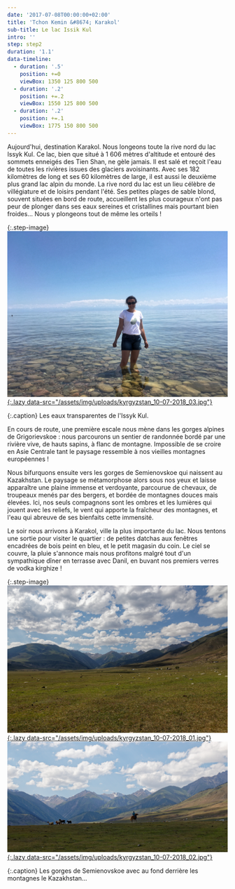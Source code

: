 ```yaml
---
date: '2017-07-08T00:00:00+02:00'
title: 'Tchon Kemin &#8674; Karakol'
sub-title: Le lac Issik Kul
intro: ''
step: step2
duration: '1.1'
data-timeline:
  - duration: '.5'
    position: +=0
    viewBox: 1350 125 800 500
  - duration: '.2'
    position: +=.2
    viewBox: 1550 125 800 500
  - duration: '.2'
    position: +=.1
    viewBox: 1775 150 800 500
---
```

Aujourd'hui, destination Karakol.  Nous longeons toute la rive nord du lac Issyk Kul.
Ce lac, bien que situé à 1 606 mètres d'altitude et entouré des sommets enneigés des Tien Shan, ne gèle jamais. Il est salé et reçoit l'eau de toutes les rivières issues des glaciers avoisinants. Avec ses 182 kilomètres de long et ses 60 kilomètres de large, il est aussi le deuxième plus grand lac alpin du monde. 
La rive nord du lac est un lieu célèbre de villégiature et de loisirs pendant l'été. Ses petites plages de sable blond, souvent situées en bord de route, accueillent les plus courageux n'ont pas peur de plonger dans ses eaux sereines et cristallines mais pourtant bien froides... Nous y plongeons tout de même les orteils ! 

{:.step-image}
[![](/assets/img/uploads/kyrgyzstan_10-07-2018_03.jpg){:.lazy data-src="/assets/img/uploads/kyrgyzstan_10-07-2018_03.jpg"}](/assets/img/uploads/kyrgyzstan_10-07-2018_03.jpg "Lac Issyk kul")

{:.caption}
Les eaux transparentes de l'Issyk Kul.

En cours de route, une première escale nous mène dans les gorges alpines de Grigorievskoe : nous parcourons un sentier de randonnée bordé par une rivière vive, de hauts sapins, à flanc de montagne. Impossible de se croire en Asie Centrale tant le paysage ressemble à nos vieilles montagnes européennes !

Nous bifurquons ensuite vers les gorges de Semienovskoe qui naissent au Kazakhstan. Le paysage se métamorphose alors sous nos yeux et laisse apparaître une plaine immense et verdoyante, parcourue de chevaux, de troupeaux menés par des bergers, et bordée de montagnes douces mais élevées. Ici, nos seuls compagnons sont les ombres et les lumières qui jouent avec les reliefs, le vent qui apporte la fraîcheur des montagnes, et l'eau qui abreuve de ses bienfaits cette immensité.

Le soir nous arrivons à Karakol, ville la plus importante du lac. 
Nous tentons une sortie pour visiter le quartier : de petites datchas aux fenêtres encadrées de bois peint en bleu, et le petit magasin du coin. 
Le ciel se couvre, la pluie s'annonce mais nous profitons malgré tout d'un sympathique dîner en terrasse avec Danil, en buvant nos premiers verres de vodka kirghize !

{:.step-image}
[![](/assets/img/uploads/kyrgyzstan_10-07-2018_01.jpg){:.lazy data-src="/assets/img/uploads/kyrgyzstan_10-07-2018_01.jpg"}](/assets/img/uploads/kyrgyzstan_10-07-2018_01.jpg "Semienovskoe")
[![](/assets/img/uploads/kyrgyzstan_10-07-2018_02.jpg){:.lazy data-src="/assets/img/uploads/kyrgyzstan_10-07-2018_02.jpg"}](/assets/img/uploads/kyrgyzstan_10-07-2018_02.jpg "Semienovskoe")

{:.caption}
Les gorges de Semienovskoe avec au fond derrière les montagnes le Kazakhstan...
